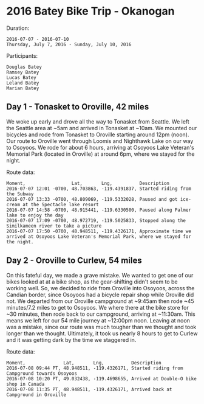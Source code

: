 
# 2016 Batey Bike Trip - Okanogan

Duration:

    2016-07-07 - 2016-07-10
    Thursday, July 7, 2016 - Sunday, July 10, 2016

Participants:

    Douglas Batey
    Ramsey Batey
    Lucas Batey
    Leland Batey
    Marian Batey


## Day 1 - Tonasket to Oroville, 42 miles

We woke up early and drove all the way to Tonasket from Seattle. We left the
Seattle area at ~5am and arrived in Tonasket at ~10am. We mounted our bicycles
and rode from Tonasket to Oroville starting around 12pm (noon). Our route to
Oroville went through Loomis and Nighthawk Lake on our way to Osoyoos. We rode
for about 6 hours, arriving at Osoyoos Lake Veteran's Memorial Park (located in
Oroville) at around 6pm, where we stayed for the night.


Route data:

```
Moment,                 Lat,       Lng,          Description
2016-07-07 12:01 -0700, 48.703863, -119.4391837, Started riding from the Subway
2016-07-07 13:33 -0700, 48.809069, -119.5332028, Paused and got ice-cream at the Spectacle lake resort
2016-07-07 14:58 -0700, 48.915441, -119.6330500, Paused along Palmer lake to enjoy the day
2016-07-07 17:09 -0700, 48.972719, -119.5025833, Stopped along the Similkameen river to take a picture
2016-07-07 17:50 -0700, 48.948511, -119.4326171, Approximate time we arrived at Osoyoos Lake Veteran's Memorial Park, where we stayed for the night.
```

## Day 2 - Oroville to Curlew, 54 miles

On this fateful day, we made a grave mistake. We wanted to get one of our bikes
looked at at a bike shop, as the gear-shifting didn't seem to be working well.
So, we decided to ride from Oroville into Osoyoos, across the Candian border,
since Osoyoos had a bicycle repair shop while Oroville did not. We departed
from our Oroville campground at ~9:45am then rode ~45 minutes/7.2 miles to get
to Osoyoos. We where there at the bike store for ~30 minutes, then rode back to
our campground, arriving at ~11:30am. This means we left for our 54 mile
journey at ~12:00pm noon. Leaving at noon was a mistake, since our route was
much tougher than we thought and took longer than we thought. Ultimately, it
took us nearly 8 hours to get to Curlew and it was getting dark by the time we
staggered in.




Route data:

```
Moment,              Lat,       Lng,          Description
2016-07-08 09:44 PT, 48.948511, -119.4326171, Started riding from Campground towards Osoyoos
2016-07-08 10:20 PT, 49.032438, -119.4698655, Arrived at Double-O bike shop in Canada
2016-07-08 11:35 PT, 48.948511, -119.4326171, Arrived back at Campground in Oroville
```


